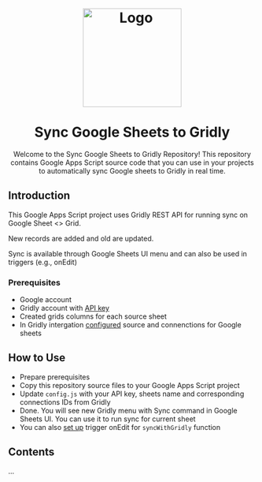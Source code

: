 <h1 align="center">
  <img src="https://www.gridly.com/upload-data/gridly/gridly_gsheet.png" 
       alt="Logo"
       style="display: block; margin: 0 auto; width: 200px; height: auto;"><br>
  Sync Google Sheets to Gridly
</h1>

<p align="center">
  Welcome to the Sync Google Sheets to Gridly Repository! This repository contains Google Apps Script source code that you can use in your projects to automatically sync Google sheets to Gridly in real time.
</p>

## Introduction

This Google Apps Script project uses Gridly REST API for running sync on Google Sheet <> Grid.

New records are added and old are updated.

Sync is available through Google Sheets UI menu and can also be used in triggers (e.g., onEdit)

### Prerequisites

- Google account
- Gridly account with [API key](https://www.gridly.com/docs/api/#introduction)
- Created grids columns for each source sheet
- In Gridly intergation [configured](https://help.gridly.com/409278-gridly-connectors/5281178274961-gridly-connector-google-sheets) source and connenctions for Google sheets

## How to Use

- Prepare prerequisites
- Copy this repository source files to your Google Apps Script project
- Update `config.js` with your API key, sheets name and corresponding connections IDs from Gridly
- Done. You will see new Gridly menu with Sync command in Google Sheets UI. You can use it to run sync for current sheet
- You can also [set up](https://developers.google.com/apps-script/guides/triggers/installable#manage_triggers_manually) trigger onEdit for `syncWithGridly` function

## Contents

...

